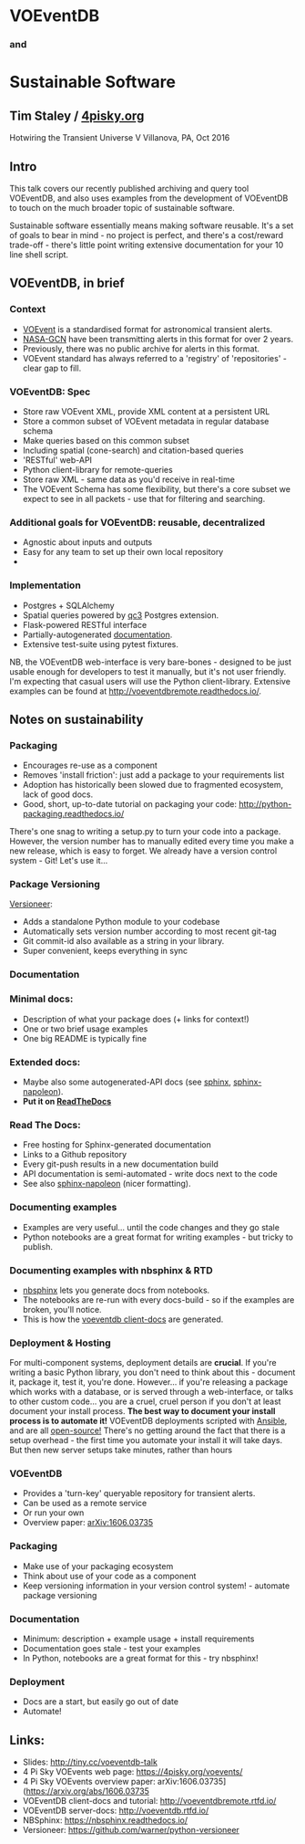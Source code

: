 # VOEventDB
### and 
# Sustainable Software

## Tim Staley  / [4pisky.org](http://4pisky.org)

Hotwiring the Transient Universe V
Villanova, PA, Oct 2016


## Intro
This talk covers our recently published archiving and query tool VOEventDB, and also uses examples from the development of VOEventDB to touch on the much broader topic of sustainable software.

Sustainable software essentially means making software reusable. 
It's a set of goals to bear in mind - no project is perfect, and there's a cost/reward trade-off - there's little point writing extensive documentation for your 10 line shell script.


## VOEventDB, in brief

### Context
* [VOEvent](http://voevent.rtfd.io/) is a standardised format for astronomical transient alerts.
* [NASA-GCN](http://gcn.gsfc.nasa.gov/) have been transmitting alerts in this format for over 2 years.
* Previously, there was no public archive for alerts in this format.
* VOEvent standard has always referred to a 'registry' of 'repositories' - clear gap to fill.

### VOEventDB: Spec
 * Store raw VOEvent XML, provide XML content at a persistent URL
 * Store a common subset of VOEvent metadata in regular database schema
 * Make queries based on this common subset
 * Including spatial (cone-search) and citation-based queries
 * 'RESTful' web-API
 * Python client-library for remote-queries
* Store raw XML - same data as you'd receive in real-time
* The VOEvent Schema has some flexibility, but there's a core subset we expect to see in all packets - use that for filtering and searching.

### Additional goals for VOEventDB: reusable, decentralized
* Agnostic about inputs and outputs
* Easy for any team to set up their own local repository
* 
### Implementation
 * Postgres + SQLAlchemy
 * Spatial queries powered by [qc3](https://github.com/segasai/q3c) Postgres extension.
 * Flask-powered RESTful interface
 * Partially-autogenerated [documentation](http://voeventdb.rtfd.io).
 * Extensive test-suite using pytest fixtures.

NB, the VOEventDB web-interface is very bare-bones - designed to be just usable enough for developers to test it manually, but it's not user friendly.  I'm expecting that casual users will use the Python client-library.
Extensive examples can be found at http://voeventdbremote.readthedocs.io/.


## Notes on sustainability
### Packaging 
* Encourages re-use as a component
* Removes 'install friction': just add a package to your requirements list
* Adoption has historically been slowed due to fragmented ecosystem, lack of good docs.
* Good, short, up-to-date tutorial on packaging your code: http://python-packaging.readthedocs.io/

There's one snag to writing a setup.py to turn your code into a package. However, the version number has to manually edited every time you make a new release, which is easy to forget. We already have a version control system - Git! Let's use it...

### Package Versioning
[Versioneer](https://github.com/warner/python-versioneer/blob/master/INSTALL.md):
* Adds a standalone Python module to your codebase
* Automatically sets version number according to most recent git-tag
* Git commit-id also available as a string in your library.
* Super convenient, keeps everything in sync

### Documentation
### Minimal docs:
* Description of what your package does (+ links for context!)
* One or two brief usage examples
* One big README is typically fine

### Extended docs:
* Maybe also some autogenerated-API docs (see [sphinx](http://www.sphinx-doc.org/), [sphinx-napoleon](https://sphinxcontrib-napoleon.readthedocs.io)).
* **Put it on [ReadTheDocs](https://docs.readthedocs.io/)**

### Read The Docs:
* Free hosting for Sphinx-generated documentation
* Links to a Github repository
* Every git-push results in a new documentation build
* API documentation is semi-automated - write docs next to the code
* See also [sphinx-napoleon](https://sphinxcontrib-napoleon.readthedocs.io) (nicer formatting).

### Documenting examples
* Examples are very useful... until the code changes and they go stale
* Python notebooks are a great format for writing examples - but tricky to publish.

### Documenting examples with nbsphinx & RTD
* [nbsphinx](https://nbsphinx.readthedocs.io/) lets you generate docs from notebooks.
* The notebooks are re-run with every docs-build - so if the examples are broken, you'll notice.
* This is how the [voeventdb client-docs](http://voeventdbremote.readthedocs.io/) are generated.

### Deployment & Hosting
For multi-component systems, deployment details are **crucial**.  If you're writing a basic Python library, you don't need to think about this - document it, package it, test it, you're done. However... if you're releasing a package which works with a database, or is served through a web-interface, or talks to other custom code... you are a cruel, cruel person if you don't at least document your install process.
**The best way to document your install process is to automate it!**
VOEventDB deployments scripted with [Ansible](http://docs.ansible.com/ansible/index.html), and are all [open-source!](https://github.com/4pisky/4pisky-voeventdb)
There's no getting around the fact that there is a setup overhead - the first time you automate your install it will take days. But then new server setups take minutes, rather than hours

### VOEventDB
* Provides a 'turn-key' queryable repository for transient alerts.
* Can be used as a remote service
* Or run your own
* Overview paper:  [arXiv:1606.03735](https://arxiv.org/abs/1606.03735)

### Packaging
* Make use of your packaging ecosystem
* Think about use of your code as a component
* Keep versioning information in your version control system! - automate package versioning

### Documentation
* Minimum: description + example usage + install requirements
* Documentation goes stale - test your examples
* In Python, notebooks are a great format for this - try nbsphinx!

### Deployment
* Docs are a start, but easily go out of date
* Automate!

## Links: 
* Slides: http://tiny.cc/voeventdb-talk
* 4 Pi Sky VOEvents web page: https://4pisky.org/voevents/
* 4 Pi Sky VOEvents overview paper: arXiv:1606.03735](https://arxiv.org/abs/1606.03735
* VOEventDB client-docs and tutorial: http://voeventdbremote.rtfd.io/
* VOEventDB server-docs: http://voeventdb.rtfd.io/
* NBSphinx: https://nbsphinx.readthedocs.io/
* Versioneer: https://github.com/warner/python-versioneer

